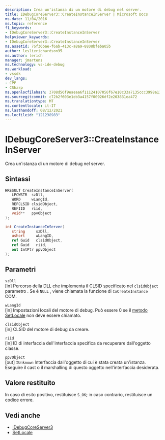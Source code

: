 ```yaml
---
description: Crea un'istanza di un motore di debug nel server.
title: IDebugCoreServer3::CreateInstanceInServer | Microsoft Docs
ms.date: 11/04/2016
ms.topic: reference
f1_keywords:
- IDebugCoreServer3::CreateInstanceInServer
helpviewer_keywords:
- IDebugCoreServer3::CreateInstanceInServer
ms.assetid: 76f36bae-f6ab-413c-a8a9-8808bfeba05b
author: leslierichardson95
ms.author: lerich
manager: jmartens
ms.technology: vs-ide-debug
ms.workload:
- vssdk
dev_langs:
- CPP
- CSharp
ms.openlocfilehash: 3708d56f9eaeaa6f11124107056f67e10c33a7135ccc3998a11095c4a53acef1
ms.sourcegitcommit: c72b2f603e1eb3a4157f00926df2e263831ea472
ms.translationtype: MT
ms.contentlocale: it-IT
ms.lasthandoff: 08/12/2021
ms.locfileid: "121238983"
---
```

# <a name="idebugcoreserver3createinstanceinserver"></a>IDebugCoreServer3::CreateInstanceInServer
Crea un'istanza di un motore di debug nel server.

## <a name="syntax"></a>Sintassi

```cpp
HRESULT CreateInstanceInServer(
   LPCWSTR  szDll,
   WORD     wLangId,
   REFCLSID clsidObject,
   REFIID   riid,
   void**   ppvObject
);
```

```csharp
int CreateInstanceInServer(
   string     szDll,
   ushort     wLangID,
   ref Guid   clsidObject,
   ref Guid   riid,
   out IntPtr ppvObject
);
```

## <a name="parameters"></a>Parametri
`szDll`\
[in] Percorso della DLL che implementa il CLSID specificato nel `clsidObject` parametro . Se è `NULL` , viene chiamata la funzione di `CoCreateInstance` COM.

`wLangId`\
[in] Impostazioni locali del motore di debug. Può essere 0 se il [metodo SetLocale](../../../extensibility/debugger/reference/idebugengine2-setlocale.md) non deve essere chiamato.

`clsidObject`\
[in] CLSID del motore di debug da creare.

`riid`\
[in] ID di interfaccia dell'interfaccia specifica da recuperare dall'oggetto classe.

`ppvObject`\
[out] `IUnknown` Interfaccia dall'oggetto di cui è stata creata un'istanza. Eseguire il cast o il marshalling di questo oggetto nell'interfaccia desiderata.

## <a name="return-value"></a>Valore restituito
 In caso di esito positivo, restituisce `S_OK`; in caso contrario, restituisce un codice errore.

## <a name="see-also"></a>Vedi anche
- [IDebugCoreServer3](../../../extensibility/debugger/reference/idebugcoreserver3.md)
- [SetLocale](../../../extensibility/debugger/reference/idebugengine2-setlocale.md)

